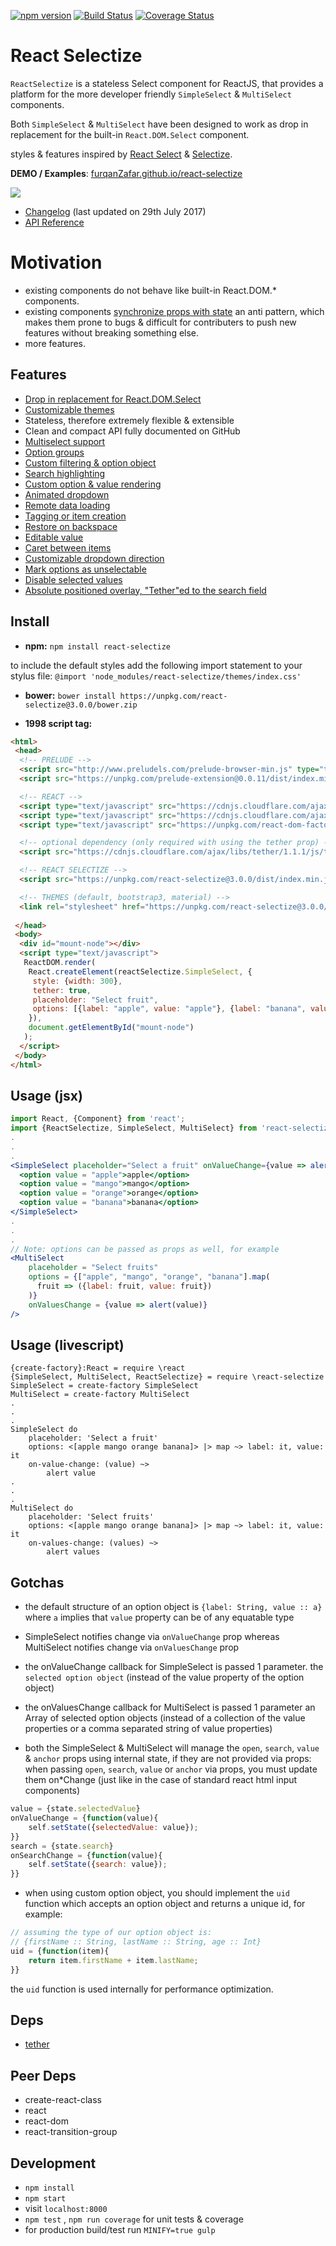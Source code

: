 [![npm version](https://badge.fury.io/js/react-selectize.svg)](https://badge.fury.io/js/react-selectize)
[![Build Status](https://travis-ci.org/furqanZafar/react-selectize.svg?branch=develop)](https://travis-ci.org/furqanZafar/react-selectize)
[![Coverage Status](https://coveralls.io/repos/furqanZafar/react-selectize/badge.svg?branch=develop&service=github)](https://coveralls.io/github/furqanZafar/react-selectize?branch=develop)

# React Selectize
`ReactSelectize` is a stateless Select component for ReactJS, that provides a platform for the more developer friendly `SimpleSelect` & `MultiSelect` components. 

Both `SimpleSelect` & `MultiSelect` have been designed to work as drop in replacement for the built-in `React.DOM.Select` component.

styles & features inspired by [React Select](http://jedwatson.github.io/react-select/) & [Selectize](http://brianreavis.github.io/selectize.js/).

**DEMO / Examples**: [furqanZafar.github.io/react-selectize](http://furqanZafar.github.io/react-selectize/)

[![](http://i.imgsafe.co/rQmogzn.gif)](http://furqanZafar.github.io/react-selectize/)

- [Changelog](CHANGELOG.md) (last updated on 29th July 2017)
- [API Reference](API.md)

# Motivation
* existing components do not behave like built-in React.DOM.* components. 
* existing components [synchronize props with state](http://facebook.github.io/react/tips/props-in-getInitialState-as-anti-pattern.html) an anti pattern, which makes them prone to bugs & difficult for contributers to push new features without breaking something else.
* more features.

## Features
* [Drop in replacement for React.DOM.Select](http://furqanzafar.github.io/react-selectize/#/?category=simple&example=drop-in-replacement-for-react.dom.select)
* [Customizable themes](http://furqanzafar.github.io/react-selectize/#/?category=simple&example=themes)
* Stateless, therefore extremely flexible & extensible
* Clean and compact API fully documented on GitHub
* [Multiselect support](http://furqanzafar.github.io/react-selectize/#/?category=multi&example=multi-select)
* [Option groups](http://furqanzafar.github.io/react-selectize/#/?category=multi&example=option-groups)
* [Custom filtering &amp; option object](http://furqanzafar.github.io/react-selectize/#/?category=multi&example=custom-filtering-and-rendering)
* [Search highlighting](http://furqanzafar.github.io/react-selectize/#/?category=simple&example=search-highlighting)
* [Custom option &amp; value rendering](http://furqanzafar.github.io/react-selectize/#/?category=simple&example=custom-option-and-value-rendering)
* [Animated dropdown](http://furqanzafar.github.io/react-selectize/#/?category=multi&example=animated-dropdown)
* [Remote data loading](http://furqanzafar.github.io/react-selectize/#/?category=simple&example=remote-options)
* [Tagging or item creation](http://furqanzafar.github.io/react-selectize/#/?category=multi&example=tags)
* [Restore on backspace](http://furqanzafar.github.io/react-selectize/#/?category=simple&example=restore-on-backspace)
* [Editable value](http://furqanzafar.github.io/react-selectize/#/?category=simple&example=editable-value)
* [Caret between items](http://furqanzafar.github.io/react-selectize/#/?category=multi&example=tags)
* [Customizable dropdown direction](http://furqanzafar.github.io/react-selectize/#/?category=multi&example=dropdown-direction)
* [Mark options as unselectable](http://furqanzafar.github.io/react-selectize/#/?category=simple&example=selectability)
* [Disable selected values](http://furqanzafar.github.io/react-selectize/#/?category=multi&example=disable-selected)
* [Absolute positioned overlay, "Tether"ed to the search field](http://furqanzafar.github.io/react-selectize/#/?category=multi&example=tether)

## Install

* **npm:**
`npm install react-selectize`

to include the default styles add the following import statement to your stylus file:
`@import 'node_modules/react-selectize/themes/index.css'`

* **bower:**
`bower install https://unpkg.com/react-selectize@3.0.0/bower.zip`

* **1998 script tag:**
```html
<html>
 <head>
  <!-- PRELUDE -->
  <script src="http://www.preludels.com/prelude-browser-min.js" type="text/javascript" ></script>
  <script src="https://unpkg.com/prelude-extension@0.0.11/dist/index.min.js" type="text/javascript" ></script>

  <!-- REACT -->
  <script type="text/javascript" src="https://cdnjs.cloudflare.com/ajax/libs/react/15.6.1/react-with-addons.min.js"></script>
  <script type="text/javascript" src="https://cdnjs.cloudflare.com/ajax/libs/react/15.6.1/react-dom.min.js"></script>
  <script type="text/javascript" src="https://unpkg.com/react-dom-factories@1.0.0"></script>

  <!-- optional dependency (only required with using the tether prop) -->
  <script src="https://cdnjs.cloudflare.com/ajax/libs/tether/1.1.1/js/tether.min.js" type="text/javascript" ></script>

  <!-- REACT SELECTIZE -->
  <script src="https://unpkg.com/react-selectize@3.0.0/dist/index.min.js" type="text/javascript" ></script>

  <!-- THEMES (default, bootstrap3, material) -->
  <link rel="stylesheet" href="https://unpkg.com/react-selectize@3.0.0/dist/index.min.css"/>
  
 </head>
 <body>
  <div id="mount-node"></div>
  <script type="text/javascript">
   ReactDOM.render(
    React.createElement(reactSelectize.SimpleSelect, {
     style: {width: 300},
     tether: true,
     placeholder: "Select fruit", 
     options: [{label: "apple", value: "apple"}, {label: "banana", value: "banana"}]
    }), 
    document.getElementById("mount-node")
   );
  </script>
 </body>
</html>
```

## Usage (jsx)
```jsx
import React, {Component} from 'react';
import {ReactSelectize, SimpleSelect, MultiSelect} from 'react-selectize';
.
.
.
<SimpleSelect placeholder="Select a fruit" onValueChange={value => alert(value)}>
  <option value = "apple">apple</option>
  <option value = "mango">mango</option>
  <option value = "orange">orange</option>
  <option value = "banana">banana</option>
</SimpleSelect>
.
.
.
// Note: options can be passed as props as well, for example
<MultiSelect
    placeholder = "Select fruits"
    options = {["apple", "mango", "orange", "banana"].map(
      fruit => ({label: fruit, value: fruit})
    )}
    onValuesChange = {value => alert(value)}
/>
```

## Usage (livescript)
```LiveScript
{create-factory}:React = require \react
{SimpleSelect, MultiSelect, ReactSelectize} = require \react-selectize
SimpleSelect = create-factory SimpleSelect
MultiSelect = create-factory MultiSelect
.
.
.
SimpleSelect do     
    placeholder: 'Select a fruit'
    options: <[apple mango orange banana]> |> map ~> label: it, value: it
    on-value-change: (value) ~>
        alert value
.
.
.
MultiSelect do
    placeholder: 'Select fruits'
    options: <[apple mango orange banana]> |> map ~> label: it, value: it
    on-values-change: (values) ~>
        alert values
```

## Gotchas
* the default structure of an option object is `{label: String, value :: a}` where `a` implies that `value` property can be of any equatable type

* SimpleSelect notifies change via `onValueChange` prop whereas MultiSelect notifies change via `onValuesChange` prop

* the onValueChange callback for SimpleSelect is passed 1 parameter. the `selected option object` (instead of the value property of the option object)

* the onValuesChange callback for MultiSelect is passed 1 parameter an Array  of selected option objects (instead of a collection of the value properties or a comma separated string of value properties)

* both the SimpleSelect & MultiSelect will manage the `open`, `search`, `value` & `anchor` props using internal state, if they are not provided via props:
when passing `open`, `search`, `value` or `anchor` via props, you must update them on*Change (just like in the case of standard react html input components)
``` jsx
value = {state.selectedValue}
onValueChange = {function(value){
    self.setState({selectedValue: value});
}}
search = {state.search}
onSearchChange = {function(value){    
    self.setState({search: value});
}}
```

* when using custom option object, you should implement the `uid` function which accepts an option object and returns a unique id, for example:
``` jsx
// assuming the type of our option object is:
// {firstName :: String, lastName :: String, age :: Int}
uid = {function(item){
    return item.firstName + item.lastName;    
}}
```
the `uid` function is used internally for performance optimization. 

## Deps
* [tether](https://github.com/HubSpot/tether)

## Peer Deps
* create-react-class
* react
* react-dom
* react-transition-group

## Development
* `npm install`
* `npm start`
* visit `localhost:8000`
* `npm test` , `npm run coverage` for unit tests & coverage
* for production build/test run `MINIFY=true gulp`
